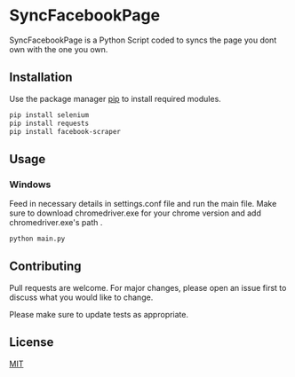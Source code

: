 # SyncFacebookPage

SyncFacebookPage is a Python Script coded to syncs the page you dont own with the one you own.

## Installation

Use the package manager [pip](https://pip.pypa.io/en/stable/) to install required modules.

```bash
pip install selenium
pip install requests
pip install facebook-scraper

```


## Usage

### Windows

Feed in necessary details in settings.conf file and run the main file.
Make sure to download chromedriver.exe for your chrome version and add chromedriver.exe's path .

```python
python main.py
```


## Contributing
Pull requests are welcome. For major changes, please open an issue first to discuss what you would like to change.

Please make sure to update tests as appropriate.

## License
[MIT](https://choosealicense.com/licenses/mit/)

